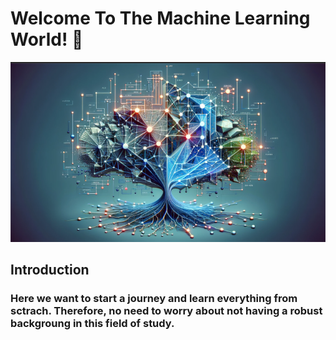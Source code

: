 # Welcome To The Machine Learning World! 👋
![alt text](./assets/ml_image.png)

## Introduction
### Here we want to start a journey and learn everything from sctrach. Therefore, no need to worry about not having a robust backgroung in this field of study.